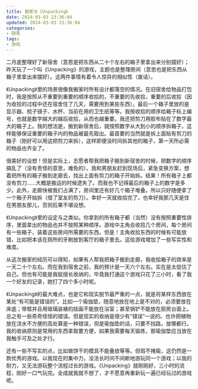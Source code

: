```yaml
---
title: 搬家与《Unpacking》
date: 2024-03-03 23:36:04
updated: 2024-03-03 23:36:04
categories:
- 随笔
tags:
- 游戏
---
```


二月底整理好了新宿舍（意思是把东西从二十个左右的箱子里拿出来分别摆好）；昨天玩了一个叫《Unpacking》的游戏，主题也是整理房间（意思也是把东西从箱子里拿出来摆好）。这两件事情有着令人惊异的相似性（废话）。

《Unpacking》里的场景很像我搬家时所有设计都落空的情况。在旧宿舍给物品打包时，我是按照从不重要到重要的顺序收拾的，不重要的先收拾，重要的后收拾（因为收拾的过程中还在宿舍住了几天，需要用到某些东西）。最后一个箱子里放的是显示器、梳子镜子、水杯、当前在用的卫生纸等等。我按收拾的顺序给箱子标上编号，也就是数字越大的越后收拾，从而也越重要。我还把剪刀用胶布贴在了数字最大的箱子上。我的想法是，搬到新宿舍后，就按照数字从大到小的顺序拆箱子，这样能够保证重要的箱子内的物品被最先取出。最首要的当然就是拆上面贴有剪刀的箱子（刚好可以用这把剪刀来拆），这样即便没时间拆其他的箱子，第一天所必需的物品也齐全了。

很美好的设想！但是实际上，志愿者帮我把箱子搬到新宿舍的时候，把数字的顺序搞乱了（没有责怪的意思，难免的）。我和男朋友赶到现场后，紧急变换方案，想着把所有的箱子搬到走廊去，找出上面有剪刀的箱子开始拆。结果！所有箱子上都没有剪刀……大概是搬运的时候遗失了。而我也不记得最后的箱子上的数字是多少。此外，走廊快被我们占满了，房间里还有好几个箱子堆叠。所以只好随便拿了一个箱子开始拆（借了室友的剪刀）。幸好一天就收拾完了，也幸好我那几天是住在男朋友那儿，否则后果不堪设想。

《Unpacking》里的设定与之类似。你拿到的所有箱子都（当然）没有按照重要性排序，里面拿出的物品也并不按照某种顺序。游戏中主角会收拾几个房间，每个房间有一些箱子，装着这些房间所需要的东西。但是！主角收拾东西的时候有可能放错，比如把本该在厕所的牙刷放到客厅的箱子里去。这给游戏增加了一些写实性和难度。

从这次搬家的经历可以得知，如果有人帮我把箱子搬到走廊，我收拾箱子的效率是一天二十个左右。而在我到宿舍之前，我的预计是一天六个左右。实在是太低估了自己。但也有可能是我挺擅长收纳的，毕竟我打通这个游戏只花了三小时，看了我一个好友的记录，她打了四个多小时呢。

《Unpacking》的最大难点，也是它和现实脱节最严重的一点，就是将某样东西放在某处“有可能是错误的”。比如一个瑜伽垫，随意地放在地上是不对的，必须要放在床底；带框并且用玻璃装裱的挂画不能放在浴室；甚至锅铲不能放在厨房台面上。总之有一些奇奇怪怪的错误。但是现实的收纳是很少有“错误”一说的。也许把植物放在浇水不方便的高处算是一种错误，但是瑜伽垫的话，只要不挡路，放哪都行。我的收纳原则是常用的东西拿取要方便，如果我需要每天锻炼，那瑜伽垫应当放在我触手可及之处才行。

还有一些不写实的点，比如做饼干的模具不能叠放等等。但瑕不掩瑜，这仍然是一款优秀的游戏。以我现在的集中力，没法长时间不间断地游玩同一个游戏；以我的耐力，又无法游玩整个流程过长的游戏。《Unpacking》就刚刚好，三小时的流程，刚好一口气玩完。全成就我就不想了，才不愿意再重新玩一遍已经玩过的游戏呢。

